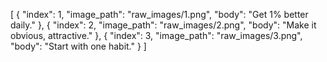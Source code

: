 [
  {
    "index": 1,
    "image_path": "raw_images/1.png",
    "body": "Get 1% better daily."
  },
  {
    "index": 2,
    "image_path": "raw_images/2.png",
    "body": "Make it obvious, attractive."
  },
  {
    "index": 3,
    "image_path": "raw_images/3.png",
    "body": "Start with one habit."
  }
]